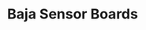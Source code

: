---
layout: project
title: Baja Sensor Boards
visible_date: October 2020
image: pcb.png
permalink: baja_wheel_module.html
---